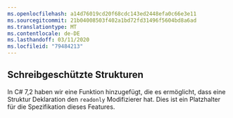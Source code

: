 ```yaml
---
ms.openlocfilehash: a14d76019cd20f68cdc143ed2448efa0c66e3e11
ms.sourcegitcommit: 21b04008503f402a1bd72fd31496f5604bd8a6ad
ms.translationtype: MT
ms.contentlocale: de-DE
ms.lasthandoff: 03/11/2020
ms.locfileid: "79484213"
---
```

## <a name="readonly-structs"></a>Schreibgeschützte Strukturen

In C# 7,2 haben wir eine Funktion hinzugefügt, die es ermöglicht, dass eine Struktur Deklaration den `readonly` Modifizierer hat.  Dies ist ein Platzhalter für die Spezifikation dieses Features.
